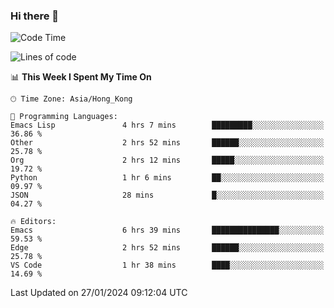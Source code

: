 ### Hi there 👋

<!--
**nicehiro/nicehiro** is a ✨ _special_ ✨ repository because its `README.md` (this file) appears on your GitHub profile.

Here are some ideas to get you started:

- 🔭 I’m currently working on ...
- 🌱 I’m currently learning ...
- 👯 I’m looking to collaborate on ...
- 🤔 I’m looking for help with ...
- 💬 Ask me about ...
- 📫 How to reach me: ...
- 😄 Pronouns: ...
- ⚡ Fun fact: ...
-->

<!--START_SECTION:waka-->
![Code Time](http://img.shields.io/badge/Code%20Time-204%20hrs%2035%20mins-blue)

![Lines of code](https://img.shields.io/badge/From%20Hello%20World%20I%27ve%20Written-2.6%20million%20lines%20of%20code-blue)

📊 **This Week I Spent My Time On** 

```text
🕑︎ Time Zone: Asia/Hong_Kong

💬 Programming Languages: 
Emacs Lisp               4 hrs 7 mins        █████████░░░░░░░░░░░░░░░░   36.86 % 
Other                    2 hrs 52 mins       ██████░░░░░░░░░░░░░░░░░░░   25.78 % 
Org                      2 hrs 12 mins       █████░░░░░░░░░░░░░░░░░░░░   19.72 % 
Python                   1 hr 6 mins         ██░░░░░░░░░░░░░░░░░░░░░░░   09.97 % 
JSON                     28 mins             █░░░░░░░░░░░░░░░░░░░░░░░░   04.27 % 

🔥 Editors: 
Emacs                    6 hrs 39 mins       ███████████████░░░░░░░░░░   59.53 % 
Edge                     2 hrs 52 mins       ██████░░░░░░░░░░░░░░░░░░░   25.78 % 
VS Code                  1 hr 38 mins        ████░░░░░░░░░░░░░░░░░░░░░   14.69 % 
```


 Last Updated on 27/01/2024 09:12:04 UTC
<!--END_SECTION:waka-->

